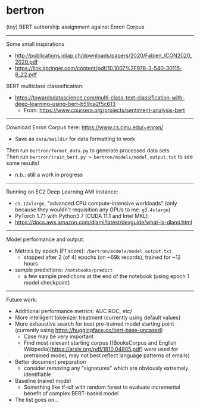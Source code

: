 # bertron
(toy) BERT authorship assignment against Enron Corpus

------------
Some small inspirations  
- http://publications.idiap.ch/downloads/papers/2020/Fabien_ICON2020_2020.pdf
- https://link.springer.com/content/pdf/10.1007%2F978-3-540-30115-8_22.pdf

BERT multiclass classsification:
- https://towardsdatascience.com/multi-class-text-classification-with-deep-learning-using-bert-b59ca2f5c613
  - From: https://www.coursera.org/projects/sentiment-analysis-bert

------------------
Download Enron Corpus here: https://www.cs.cmu.edu/~enron/
 - Save as `data/maildir` for data formatting to work  

Then run `bertron/format_data.py` to generate processed data sets  
Then run `bertron/train_bert.py > bertron/models/model_output.txt` to see some results!
- n.b.: still a work in progress

------------------
Running on EC2 Deep Learning AMI instance:  
- `c5.12xlarge`, "advanced CPU compute-intensive workloads" (only because they wouldn't requisition any GPUs to me: `g3.4xlarge`)  
- PyTorch 1.7.1 with Python3.7 (CUDA 11.1 and Intel MKL)  
- https://docs.aws.amazon.com/dlami/latest/devguide/what-is-dlami.html  

------------------
Model performance and output:
- Metrics by epoch (F1 score): `/bertron/models/model_output.txt`
  - stopped after 2 (of 4) epochs (on ~69k records), trained for ~12 hours
- sample predictions: `/notebooks/predict`
  - a few sample predictions at the end of the notebook (using epoch 1 model checkpoint)

------------------
Future work:
- Additional performance metrics: AUC ROC, etc/
- More intelligent tokenizer treatment (currently using default values)
- More exhaustive search for best pre-trained model starting point (currently using https://huggingface.co/bert-base-uncased)
  - Case may be very important
  - Find most relevant starting corpus ((BooksCorpus and English Wikipedia)[https://arxiv.org/pdf/1810.04805.pdf] were used for pretrained model, may not best reflect language patterns of emails)
- Better document preparation
  - consider removing any "signatures" which are obviously extremely identifiable
- Baseline (naive) model
  - Something like tf-idf with random forest to evaluate incremental benefit of complex BERT-based model
- The list goes on...